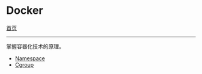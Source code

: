 Docker
=============

[首页](../README.md)

-----

掌握容器化技术的原理。

- [Namespace](01-namespace.md)
- [Cgroup](02-cgroup.md)